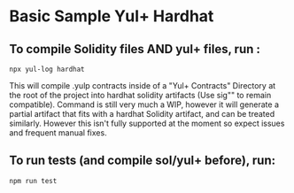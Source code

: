# Basic Sample Yul+ Hardhat

## To compile Solidity files AND yul+ files, run :

```shell
npx yul-log hardhat
```

This will compile .yulp contracts inside of a "Yul+ Contracts" Directory at the root of the project into hardhat solidity artifacts (Use sig"" to remain compatible). Command is still very much a WIP, however it will generate a partial artifact that fits with a hardhat Solidity artifact, and can be treated similarly. However this isn't fully supported at the moment so expect issues and frequent manual fixes.

## To run tests (and compile sol/yul+ before), run:

```shell
npm run test
```

